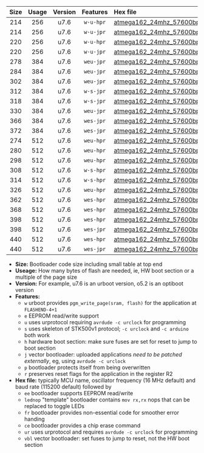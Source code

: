 |Size|Usage|Version|Features|Hex file|
|:-:|:-:|:-:|:-:|:--|
|214|256|u7.6|`w-u-hpr`|[atmega162_24mhz_57600bps_ur.hex](https://raw.githubusercontent.com/stefanrueger/urboot/main//atmega162_24mhz_57600bps_ur.hex)|
|214|256|u7.6|`w-u-jpr`|[atmega162_24mhz_57600bps_ur_vbl.hex](https://raw.githubusercontent.com/stefanrueger/urboot/main//atmega162_24mhz_57600bps_ur_vbl.hex)|
|220|256|u7.6|`w-u-hpr`|[atmega162_24mhz_57600bps_lednop_ur.hex](https://raw.githubusercontent.com/stefanrueger/urboot/main//atmega162_24mhz_57600bps_lednop_ur.hex)|
|220|256|u7.6|`w-u-jpr`|[atmega162_24mhz_57600bps_lednop_ur_vbl.hex](https://raw.githubusercontent.com/stefanrueger/urboot/main//atmega162_24mhz_57600bps_lednop_ur_vbl.hex)|
|278|384|u7.6|`weu-jpr`|[atmega162_24mhz_57600bps_ee_ur_vbl.hex](https://raw.githubusercontent.com/stefanrueger/urboot/main//atmega162_24mhz_57600bps_ee_ur_vbl.hex)|
|284|384|u7.6|`weu-jpr`|[atmega162_24mhz_57600bps_ee_lednop_ur_vbl.hex](https://raw.githubusercontent.com/stefanrueger/urboot/main//atmega162_24mhz_57600bps_ee_lednop_ur_vbl.hex)|
|302|384|u7.6|`weu-jpr`|[atmega162_24mhz_57600bps_ee_lednop_fr_ur_vbl.hex](https://raw.githubusercontent.com/stefanrueger/urboot/main//atmega162_24mhz_57600bps_ee_lednop_fr_ur_vbl.hex)|
|312|384|u7.6|`w-s-jpr`|[atmega162_24mhz_57600bps_vbl.hex](https://raw.githubusercontent.com/stefanrueger/urboot/main//atmega162_24mhz_57600bps_vbl.hex)|
|318|384|u7.6|`w-s-jpr`|[atmega162_24mhz_57600bps_lednop_vbl.hex](https://raw.githubusercontent.com/stefanrueger/urboot/main//atmega162_24mhz_57600bps_lednop_vbl.hex)|
|330|384|u7.6|`weu-jpr`|[atmega162_24mhz_57600bps_ee_lednop_fr_ce_ur_vbl.hex](https://raw.githubusercontent.com/stefanrueger/urboot/main//atmega162_24mhz_57600bps_ee_lednop_fr_ce_ur_vbl.hex)|
|366|384|u7.6|`wes-jpr`|[atmega162_24mhz_57600bps_ee_vbl.hex](https://raw.githubusercontent.com/stefanrueger/urboot/main//atmega162_24mhz_57600bps_ee_vbl.hex)|
|372|384|u7.6|`wes-jpr`|[atmega162_24mhz_57600bps_ee_lednop_vbl.hex](https://raw.githubusercontent.com/stefanrueger/urboot/main//atmega162_24mhz_57600bps_ee_lednop_vbl.hex)|
|274|512|u7.6|`weu-hpr`|[atmega162_24mhz_57600bps_ee_ur.hex](https://raw.githubusercontent.com/stefanrueger/urboot/main//atmega162_24mhz_57600bps_ee_ur.hex)|
|280|512|u7.6|`weu-hpr`|[atmega162_24mhz_57600bps_ee_lednop_ur.hex](https://raw.githubusercontent.com/stefanrueger/urboot/main//atmega162_24mhz_57600bps_ee_lednop_ur.hex)|
|298|512|u7.6|`weu-hpr`|[atmega162_24mhz_57600bps_ee_lednop_fr_ur.hex](https://raw.githubusercontent.com/stefanrueger/urboot/main//atmega162_24mhz_57600bps_ee_lednop_fr_ur.hex)|
|308|512|u7.6|`w-s-hpr`|[atmega162_24mhz_57600bps.hex](https://raw.githubusercontent.com/stefanrueger/urboot/main//atmega162_24mhz_57600bps.hex)|
|314|512|u7.6|`w-s-hpr`|[atmega162_24mhz_57600bps_lednop.hex](https://raw.githubusercontent.com/stefanrueger/urboot/main//atmega162_24mhz_57600bps_lednop.hex)|
|326|512|u7.6|`weu-hpr`|[atmega162_24mhz_57600bps_ee_lednop_fr_ce_ur.hex](https://raw.githubusercontent.com/stefanrueger/urboot/main//atmega162_24mhz_57600bps_ee_lednop_fr_ce_ur.hex)|
|362|512|u7.6|`wes-hpr`|[atmega162_24mhz_57600bps_ee.hex](https://raw.githubusercontent.com/stefanrueger/urboot/main//atmega162_24mhz_57600bps_ee.hex)|
|368|512|u7.6|`wes-hpr`|[atmega162_24mhz_57600bps_ee_lednop.hex](https://raw.githubusercontent.com/stefanrueger/urboot/main//atmega162_24mhz_57600bps_ee_lednop.hex)|
|398|512|u7.6|`wes-hpr`|[atmega162_24mhz_57600bps_ee_lednop_fr.hex](https://raw.githubusercontent.com/stefanrueger/urboot/main//atmega162_24mhz_57600bps_ee_lednop_fr.hex)|
|398|512|u7.6|`wes-jpr`|[atmega162_24mhz_57600bps_ee_lednop_fr_vbl.hex](https://raw.githubusercontent.com/stefanrueger/urboot/main//atmega162_24mhz_57600bps_ee_lednop_fr_vbl.hex)|
|440|512|u7.6|`wes-hpr`|[atmega162_24mhz_57600bps_ee_lednop_fr_ce.hex](https://raw.githubusercontent.com/stefanrueger/urboot/main//atmega162_24mhz_57600bps_ee_lednop_fr_ce.hex)|
|440|512|u7.6|`wes-jpr`|[atmega162_24mhz_57600bps_ee_lednop_fr_ce_vbl.hex](https://raw.githubusercontent.com/stefanrueger/urboot/main//atmega162_24mhz_57600bps_ee_lednop_fr_ce_vbl.hex)|

- **Size:** Bootloader code size including small table at top end
- **Useage:** How many bytes of flash are needed, ie, HW boot section or a multiple of the page size
- **Version:** For example, u7.6 is an urboot version, o5.2 is an optiboot version
- **Features:**
  + `w` urboot provides `pgm_write_page(sram, flash)` for the application at `FLASHEND-4+1`
  + `e` EEPROM read/write support
  + `u` uses urprotocol requiring `avrdude -c urclock` for programming
  + `s` uses skeleton of STK500v1 protocol; `-c urclock` and `-c arduino` both work
  + `h` hardware boot section: make sure fuses are set for reset to jump to boot section
  + `j` vector bootloader: uploaded applications *need to be patched externally*, eg, using `avrdude -c urclock`
  + `p` bootloader protects itself from being overwritten
  + `r` preserves reset flags for the application in the register R2
- **Hex file:** typically MCU name, oscillator frequency (16 MHz default) and baud rate (115200 default) followed by
  + `ee` bootloader supports EEPROM read/write
  + `lednop` "template" bootloader contains `mov rx,rx` nops that can be replaced to toggle LEDs
  + `fr` bootloader provides non-essential code for smoother error handing
  + `ce` bootloader provides a chip erase command
  + `ur` uses urprotocol and requires `avrdude -c urclock` for programming
  + `vbl` vector bootloader: set fuses to jump to reset, not the HW boot section

